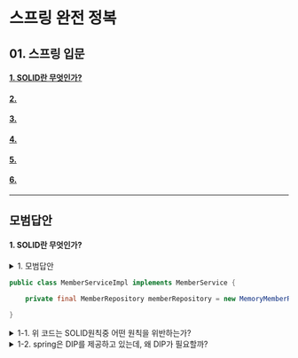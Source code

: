 # 스프링 완전 정복

## 01. 스프링 입문

#### [1. SOLID란 무엇인가?](#1-solid란-무엇인가-1)
#### [2. ](#❕2)
#### [3. ](#)
#### [4. ](#)
#### [5. ](#)
#### [6. ](#)


---
## 모범답안

#### 1. SOLID란 무엇인가?

<details> <summary>1. 모범답안 </summary> <div markdown="1">  


  ```
  Robert Martin이 창시한 소프트웨어 설계 원칙으로 좋은 객체지향 설계를 위한 원칙이다. 
  1. SRP: 단일 책임 원칙
  2. OCP: 개방-폐쇄 원칙
  3. LSP: 리스코프 치환 원칙
  4. ISP: 인터페이스 분리 원칙
  5. DIP: 의존관계 역전 원칙
  ```

  ##### 해설

    1. SRP: 단일 책임 원칙
        - 한 클래스에는 하나의 책임만 가져야 한다
        - 중요한 기준은 변경이다. 변경이 있을 때 파급효과가 적으면 단일 책임 원칙을 잘 따른 것
    2. OCP: 개방-폐쇄 원칙
        - 확장에는 열려있으나 변경에는 닫혀있어야 한다
        - 다형성을 활용하여 역할과 구현을 분리
    3. LSP: 리스코프 치환 원칙
        - 서브 타입은 언제나 기반 타입으로 교체할 수 있어야 한다
    4. ISP: 인터페이스 분리 원칙
        - 특정 클라이언트를 위한 인터페이스 여러개가 범용 인터페이스 하나보다 낫다
    5. DIP: 의존관계 역전 원칙
        - 상위 모듈은 하위 모듈에 의존해서는 안되고 둘 다 추상화에 의존해야 한다

</div> </details>



```java
public class MemberServiceImpl implements MemberService {

    private final MemberRepository memberRepository = new MemoryMemberRepository();

}
```

<details> <summary>1-1. 위 코드는 SOLID원칙중 어떤 원칙을 위반하는가?</summary> <div markdown="1">  


  ```
  DIP(의존관계 역전 원칙) 위반
  ```

  ##### 해설

    MemberServiceImpl은 MemberRepository(인터페이스)와 MemoryMemberRepository(구현체)를 의존한다.
    즉, 추상화에도 의존하고 구체화에도 의존하고 있는 형태이다. 
    이는 추후 변경이 있을 때 문제가 되는 부분으로 DIP를 위반한다.

</div> </details>




<details> <summary>1-2. spring은 DIP를 제공하고 있는데, 왜 DIP가 필요할까?</summary> <div markdown="1">  


  ```
  역할과 구현을 분리하기 위함이다.
  ```

  ##### 해설

    만약 객체에 의존하게 된다면, 그 객체가 수정이 될때마다 바라보고 있는 객체의 코드도 수정해야할 지 모른다. 이는 의존성이 객체로 향해 있기 때문이다.
    하지만 DIP원칙에 따르기 위해 인터페이스를 작성하고 의존성을 그쪽에 향하게 한다면 그 객체의 수정내용에 대해서 알 필요가 없다는 것이다.
    인터페이스가 변경되지 않는 이상 그 객체가 수정되는거에 관여하게 될 일이 없기 때문이다.

</div> </details>

<br>
<br>
